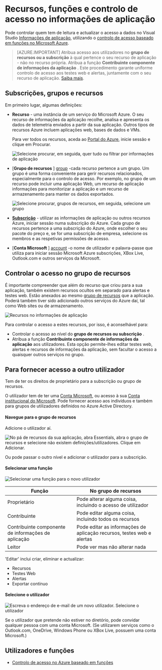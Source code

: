 <properties
    pageTitle="Recursos, funções e controlo de acesso no informações de aplicação"
    description="Os proprietários, os contribuintes e os leitores de informações da sua organização."
    services="application-insights"
    documentationCenter=""
    authors="alancameronwills"
    manager="douge"/>

<tags
    ms.service="application-insights"
    ms.workload="tbd"
    ms.tgt_pltfrm="ibiza"
    ms.devlang="na"
    ms.topic="article"
    ms.date="05/07/2016"
    ms.author="awills"/>

# <a name="resources-roles-and-access-control-in-application-insights"></a>Recursos, funções e controlo de acesso no informações de aplicação

Pode controlar quem tem de leitura e actualizar o acesso a dados no Visual Studio [Informações de aplicação][start], utilizando o [controlo de acesso baseado em funções no Microsoft Azure](../active-directory/role-based-access-control-configure.md).

> [AZURE.IMPORTANT] Atribua acesso aos utilizadores no **grupo de recursos ou a subscrição** à qual pertence o seu recurso de aplicação - não no recurso própria. Atribua a função **Contribuinte componente de informações da aplicação** . Este procedimento garante uniforme controlo de acesso aos testes web e alertas, juntamente com o seu recurso de aplicação. [Saiba mais](#access).


## <a name="resources-groups-and-subscriptions"></a>Subscrições, grupos e recursos

Em primeiro lugar, algumas definições:

* **Recurso** - uma instância de um serviço do Microsoft Azure. O seu recurso de informações da aplicação recolhe, analisa e apresenta os dados de telemetria enviados a partir da sua aplicação.  Outros tipos de recursos Azure incluem aplicações web, bases de dados e VMs.

    Para ver todos os recursos, aceda ao [Portal do Azure][portal], inicie sessão e clique em Procurar.

    ![Selecione procurar, em seguida, quer tudo ou filtrar por informações de aplicação](./media/app-insights-resources-roles-access-control/10-browse.png)

<a name="resource-group"></a>

* [**Grupo de recursos** ] [ group] -cada recurso pertence a um grupo. Um grupo é uma forma conveniente para gerir recursos relacionados, especialmente para o controlo de acesso. Por exemplo, no grupo de um recurso pode incluir uma aplicação Web, um recurso de aplicação informações para monitorizar a aplicação e um recurso de armazenamento para manter os dados exportados.


    ![Selecione procurar, grupos de recursos, em seguida, selecione um grupo](./media/app-insights-resources-roles-access-control/11-group.png)

* [**Subscrição**](https://manage.windowsazure.com) - utilizar as informações de aplicação ou outros recursos Azure, iniciar sessão numa subscrição do Azure. Cada grupo de recursos pertence a uma subscrição do Azure, onde escolher o seu pacote do preço e, se for uma subscrição de empresa, selecione os membros e as respetivas permissões de acesso.
* [**Conta Microsoft** ] [ account] -o nome de utilizador e palavra-passe que utiliza para iniciar sessão Microsoft Azure subscrições, XBox Live, Outlook.com e outros serviços da Microsoft.


## <a name="access"></a>Controlar o acesso no grupo de recursos

É importante compreender que além do recurso que criou para a sua aplicação, também existem recursos ocultos em separado para alertas e testes web. Estão anexados ao mesmo [grupo de recursos](#resource-group) que a aplicação. Poderá também tiver sido adicionado outros serviços do Azure daí, tal como Web sites ou de armazenamento.

![Recursos no informações de aplicação](./media/app-insights-resources-roles-access-control/00-resources.png)

Para controlar o acesso a estes recursos, por isso, é aconselhável para:

* Controlar o acesso ao nível do **grupo de recursos ou subscrição** .
* Atribua a função **Contribuinte componente de informações da aplicação** aos utilizadores. Esta opção permite-lhes editar testes web, alertas e recursos de informações da aplicação, sem facultar o acesso a quaisquer outros serviços no grupo.

## <a name="to-provide-access-to-another-user"></a>Para fornecer acesso a outro utilizador

Tem de ter os direitos de proprietário para a subscrição ou grupo de recursos.

O utilizador tem de ter uma [Conta Microsoft][account], ou acesso à sua [Conta institucional do Microsoft](..\active-directory\sign-up-organization.md). Pode fornecer acesso aos indivíduos e também para grupos de utilizadores definidos no Azure Active Directory.

#### <a name="navigate-to-the-resource-group"></a>Navegue para o grupo de recursos

Adicione o utilizador aí.

![No pá de recursos da sua aplicação, abra Essentials, abra o grupo de recursos e selecione não existem definições/utilizadores. Clique em Adicionar.](./media/app-insights-resources-roles-access-control/01-add-user.png)

Ou pode passar o outro nível e adicionar o utilizador para a subscrição.

#### <a name="select-a-role"></a>Selecionar uma função

![Selecionar uma função para o novo utilizador](./media/app-insights-resources-roles-access-control/03-role.png)

Função | No grupo de recursos
---|---
Proprietário | Pode alterar alguma coisa, incluindo o acesso de utilizador
Contribuinte | Pode editar alguma coisa, incluindo todos os recursos
Contribuinte componente de informações de aplicação | Pode editar as informações de aplicação recursos, testes web e alertas
Leitor | Pode ver mas não alterar nada

'Editar' inclui criar, eliminar e actualizar:

* Recursos
* Testes Web
* Alertas
* Exportar contínuo

#### <a name="select-the-user"></a>Selecione o utilizador


![Escreva o endereço de e-mail de um novo utilizador. Selecione o utilizador](./media/app-insights-resources-roles-access-control/04-user.png)

Se o utilizador que pretende não estiver no diretório, pode convidar qualquer pessoa com uma conta Microsoft.
(Se utilizarem serviços como o Outlook.com, OneDrive, Windows Phone ou XBox Live, possuem uma conta Microsoft.)



## <a name="users-and-roles"></a>Utilizadores e funções

* [Controlo de acesso no Azure baseado em funções](../active-directory/role-based-access-control-configure.md)



<!--Link references-->

[account]: https://account.microsoft.com
[group]: ../resource-group-overview.md
[portal]: https://portal.azure.com/
[start]: app-insights-overview.md
